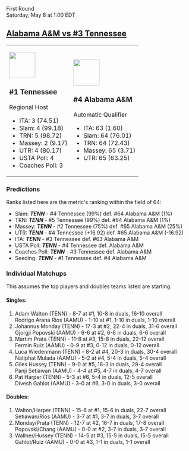 First Round  
Saturday, May 8 at 1:00 EDT
## [Alabama A&M vs #3 Tennessee](https://www.ncaa.com/game/5833386) 

<table><tr><td>  

[<img src="https://www.ncaa.com/sites/default/files/images/logos/schools/a/alabama-am.70.png" width="70" height="70" />](../index.md)  

### #1 Tennessee  

Regional Host  
- ITA: 3 (74.51)  
- Slam: 4 (99.18)  
- TRN: 5 (98.72)  
- Massey: 2 (9.17)  
- UTR: 4 (80.17)  
- USTA Poll: 4  
- Coaches Poll: 3  

</td><td>  

[<img src="https://www.ncaa.com/sites/default/files/images/logos/schools/a/alabama-am.70.png" width="70" height="70" />](../index.md)  

### #4 Alabama A&M  

Automatic Qualifier  
- ITA: 63 (1.60)  
- Slam: 64 (76.01)  
- TRN: 64 (72.43)  
- Massey: 65 (3.71)  
- UTR: 65 (63.25)  

</td></tr></table>  

### Predictions  

Ranks listed here are the metric's ranking within the field of 64:  
- Slam: ***TENN*** - #4 Tennessee (99%) def. #64 Alabama A&M (1%)  
- TRN: ***TENN*** - #5 Tennessee (99%) def. #64 Alabama A&M (1%)  
- Massey: ***TENN*** - #2 Tennessee (75%) def. #65 Alabama A&M (25%)  
- UTR: ***TENN*** - #4 Tennessee (+16.92) def. #65 Alabama A&M (-16.92)  
- ITA: ***TENN*** - #3 Tennessee def. #63 Alabama A&M  
- USTA Poll: ***TENN*** - #4 Tennessee def. Alabama A&M  
- Coaches Poll: ***TENN*** - #3 Tennessee def. Alabama A&M  
- Seeding: ***TENN*** - #1 Tennessee def. #4 Alabama A&M  

### Individual Matchups  

This assumes the top players and doubles teams listed are starting.  

#### Singles:  
1. Adam Walton (TENN) - 8-7 at #1, 10-8 in duals, 16-10 overall  
   Rodrigo Arana Rios (AAMU) - 1-10 at #1, 1-10 in duals, 1-10 overall
2. Johannus Monday (TENN) - 17-3 at #2, 22-4 in duals, 31-6 overall  
   Gjorgji Popovski (AAMU) - 6-6 at #2, 6-6 in duals, 6-6 overall
3. Martim Prata (TENN) - 11-8 at #3, 15-8 in duals, 22-12 overall  
   Fermin Ruiz (AAMU) - 0-9 at #3, 0-12 in duals, 0-12 overall
4. Luca Wiedenmann (TENN) - 8-2 at #4, 20-3 in duals, 30-4 overall  
   Natiphat Mulada (AAMU) - 5-2 at #4, 5-4 in duals, 5-4 overall
5. Giles Hussey (TENN) - 9-0 at #5, 18-3 in duals, 29-4 overall  
   Panji Setiawan (AAMU) - 4-4 at #5, 4-7 in duals, 4-7 overall
6. Pat Harper (TENN) - 5-3 at #6, 5-4 in duals, 12-5 overall  
   Divesh Gahlot (AAMU) - 3-0 at #6, 3-0 in duals, 3-0 overall

#### Doubles:  
1. Walton/Harper (TENN) - 15-6 at #1, 15-6 in duals, 22-7 overall  
   Setiawan/Rios (AAMU) - 3-7 at #1, 3-7 in duals, 3-7 overall
2. Monday/Prata (TENN) - 12-7 at #2, 16-7 in duals, 17-8 overall  
   Popovski/Chang (AAMU) - 0-0 at #2, 3-7 in duals, 3-7 overall
3. Wallner/Hussey (TENN) - 14-5 at #3, 15-5 in duals, 15-5 overall  
   Gahlot/Ruiz (AAMU) - 0-0 at #3, 1-1 in duals, 1-1 overall